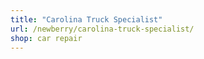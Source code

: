 ```yaml
---
title: "Carolina Truck Specialist"
url: /newberry/carolina-truck-specialist/
shop: car repair
---
```

